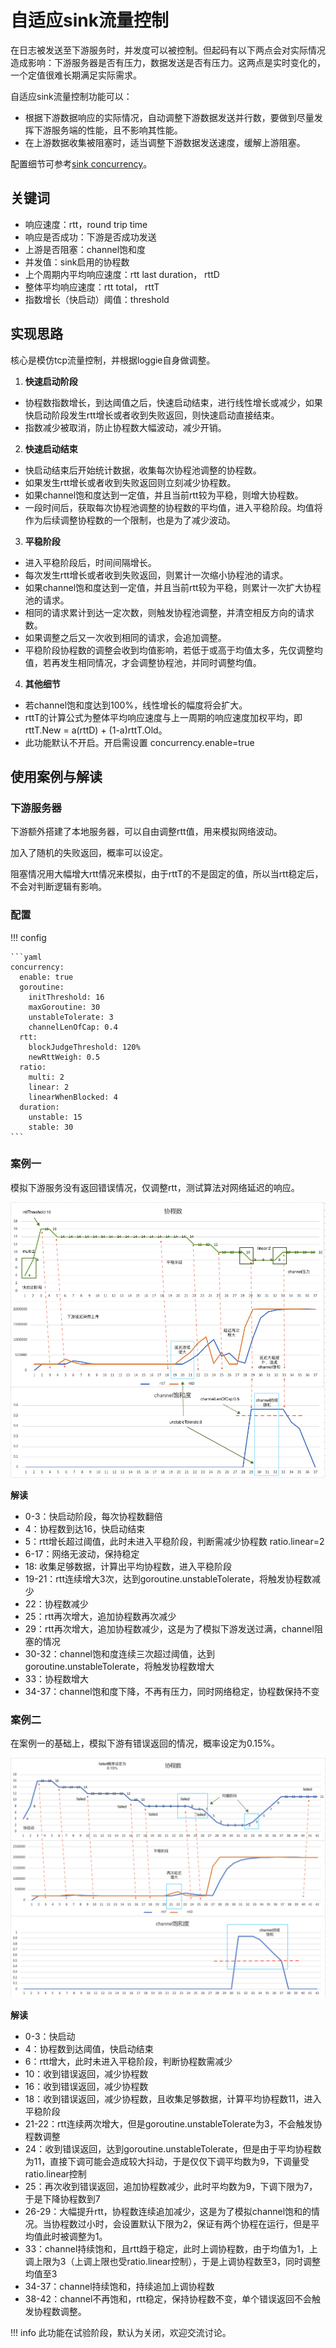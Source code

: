 # 自适应sink流量控制

在日志被发送至下游服务时，并发度可以被控制。但起码有以下两点会对实际情况造成影响：下游服务器是否有压力，数据发送是否有压力。这两点是实时变化的，一个定值很难长期满足实际需求。

自适应sink流量控制功能可以：
- 根据下游数据响应的实际情况，自动调整下游数据发送并行数，要做到尽量发挥下游服务端的性能，且不影响其性能。
- 在上游数据收集被阻塞时，适当调整下游数据发送速度，缓解上游阻塞。

配置细节可参考[sink concurrency](../../../docs/reference/pipelines/sink/overview.md)。

## 关键词

- 响应速度：rtt，round trip time
- 响应是否成功：下游是否成功发送
- 上游是否阻塞：channel饱和度
- 并发值：sink启用的协程数
- 上个周期内平均响应速度：rtt last duration， rttD
- 整体平均响应速度：rtt total， rttT
- 指数增长（快启动）阈值：threshold

## 实现思路

核心是模仿tcp流量控制，并根据loggie自身做调整。

1. **快速启动阶段**

- 协程数指数增长，到达阈值之后，快速启动结束，进行线性增长或减少，如果快启动阶段发生rtt增长或者收到失败返回，则快速启动直接结束。
- 指数减少被取消，防止协程数大幅波动，减少开销。

2. **快速启动结束**

- 快启动结束后开始统计数据，收集每次协程池调整的协程数。
- 如果发生rtt增长或者收到失败返回则立刻减少协程数。
- 如果channel饱和度达到一定值，并且当前rtt较为平稳，则增大协程数。
- 一段时间后，获取每次协程池调整的协程数的平均值，进入平稳阶段。均值将作为后续调整协程数的一个限制，也是为了减少波动。

3. **平稳阶段**

- 进入平稳阶段后，时间间隔增长。
- 每次发生rtt增长或者收到失败返回，则累计一次缩小协程池的请求。
- 如果channel饱和度达到一定值，并且当前rtt较为平稳，则累计一次扩大协程池的请求。
- 相同的请求累计到达一定次数，则触发协程池调整，并清空相反方向的请求数。
- 如果调整之后又一次收到相同的请求，会追加调整。
- 平稳阶段协程数的调整会收到均值影响，若低于或高于均值太多，先仅调整均值，若再发生相同情况，才会调整协程池，并同时调整均值。

4. **其他细节**

- 若channel饱和度达到100%，线性增长的幅度将会扩大。
- rttT的计算公式为整体平均响应速度与上一周期的响应速度加权平均，即rttT.New =  a(rttD) + (1-a)rttT.Old。
- 此功能默认不开启。开启需设置 concurrency.enable=true

## 使用案例与解读

### 下游服务器

下游额外搭建了本地服务器，可以自由调整rtt值，用来模拟网络波动。

加入了随机的失败返回，概率可以设定。

阻塞情况用大幅增大rtt情况来模拟，由于rttT的不是固定的值，所以当rtt稳定后，不会对判断逻辑有影响。

### 配置

!!! config

    ```yaml
    concurrency:
      enable: true
      goroutine:
        initThreshold: 16
        maxGoroutine: 30
        unstableTolerate: 3
        channelLenOfCap: 0.4
      rtt:
        blockJudgeThreshold: 120%
        newRttWeigh: 0.5
      ratio:
        multi: 2
        linear: 2
        linearWhenBlocked: 4
      duration:
        unstable: 15
        stable: 30
    ```

### 案例一

模拟下游服务没有返回错误情况，仅调整rtt，测试算法对网络延迟的响应。

![noerror case](imgs/noerror.png)

**解读**

- 0-3：快启动阶段，每次协程数翻倍
- 4：协程数到达16，快启动结束
- 5：rtt增长超过阈值，此时未进入平稳阶段，判断需减少协程数 ratio.linear=2
- 6-17：网络无波动，保持稳定
- 18: 收集足够数据，计算出平均协程数，进入平稳阶段
- 19-21：rtt连续增大3次，达到goroutine.unstableTolerate，将触发协程数减少
- 22：协程数减少
- 25：rtt再次增大，追加协程数再次减少
- 29：rtt再次增大，追加协程数减少，这是为了模拟下游发送过满，channel阻塞的情况
- 30-32：channel饱和度连续三次超过阈值，达到goroutine.unstableTolerate，将触发协程数增大
- 33：协程数增大
- 34-37：channel饱和度下降，不再有压力，同时网络稳定，协程数保持不变

### 案例二

在案例一的基础上，模拟下游有错误返回的情况，概率设定为0.15%。

![error case](imgs/error.png)

**解读**

- 0-3：快启动
- 4：协程数到达阈值，快启动结束
- 6：rtt增大，此时未进入平稳阶段，判断协程数需减少
- 10：收到错误返回，减少协程数
- 16：收到错误返回，减少协程数
- 18：收到错误返回，减少协程数，且收集足够数据，计算平均协程数11，进入平稳阶段
- 21-22：rtt连续两次增大，但是goroutine.unstableTolerate为3，不会触发协程数调整
- 24：收到错误返回，达到goroutine.unstableTolerate，但是由于平均协程数为11，直接下调可能会造成较大抖动，于是仅仅下调平均数为9，下调量受ratio.linear控制
- 25：再次收到错误返回，追加协程数减少，此时平均数为9，下调下限为7，于是下降协程数到7
- 26-29：大幅提升rtt，协程数连续追加减少，这是为了模拟channel饱和的情况。当协程数过小时，会设置默认下限为2，保证有两个协程在运行，但是平均值此时被调整为1。
- 33：channel持续饱和，且rtt趋于稳定，此时上调协程数，由于均值为1，上调上限为3（上调上限也受ratio.linear控制），于是上调协程数至3，同时调整均值至3
- 34-37：channel持续饱和，持续追加上调协程数
- 38-42：channel不再饱和，rtt稳定，保持协程数不变，单个错误返回不会触发协程数调整。


!!! info 
    此功能在试验阶段，默认为关闭，欢迎交流讨论。  